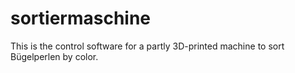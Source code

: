 # sortiermaschine
This is the control software for a partly 3D-printed machine to sort Bügelperlen by color.  
